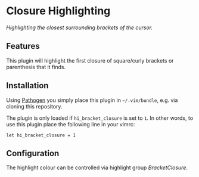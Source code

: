 # Closure Highlighting
*Highlighting the closest surrounding brackets of the cursor.*

## Features

This plugin will highlight the first closure of square/curly brackets or 
parenthesis that it finds.

## Installation

Using [Pathogen](https://github.com/tpope/vim-pathogen)
you simply place this plugin in `~/.vim/bundle`,
e.g. via cloning this repository.

The plugin is only loaded if `hi_bracket_closure` is set to `1`.
In other words, to use this plugin place the following line in your vimrc:

`let hi_bracket_closure = 1`

## Configuration

The highlight colour can be controlled via highlight group *BracketClosure*.
